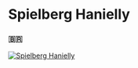 # Spielberg Hanielly 
### :brazil:

<p>
   <a href="https://www.linkedin.com/in/spiielberg">
      <img alt="Spielberg Hanielly" src="https://img.shields.io/badge/-Linkedin-0A66C2?style=flat&logo=Linkedin&logoColor=white" />
   </a>
</p>
